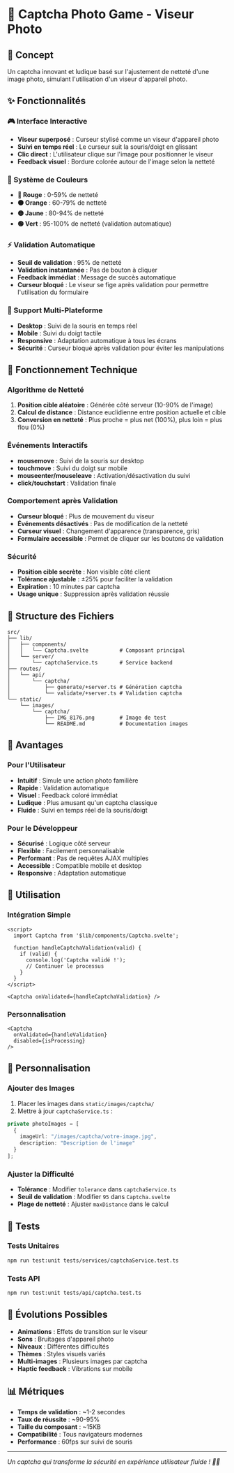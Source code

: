 # 📸 Captcha Photo Game - Viseur Photo

## 🎯 Concept

Un captcha innovant et ludique basé sur l'ajustement de netteté d'une image photo, simulant l'utilisation d'un viseur d'appareil photo.

## ✨ Fonctionnalités

### 🎮 Interface Interactive
- **Viseur superposé** : Curseur stylisé comme un viseur d'appareil photo
- **Suivi en temps réel** : Le curseur suit la souris/doigt en glissant
- **Clic direct** : L'utilisateur clique sur l'image pour positionner le viseur
- **Feedback visuel** : Bordure colorée autour de l'image selon la netteté

### 🎨 Système de Couleurs
- **🔴 Rouge** : 0-59% de netteté
- **🟠 Orange** : 60-79% de netteté  
- **🟡 Jaune** : 80-94% de netteté
- **🟢 Vert** : 95-100% de netteté (validation automatique)

### ⚡ Validation Automatique
- **Seuil de validation** : 95% de netteté
- **Validation instantanée** : Pas de bouton à cliquer
- **Feedback immédiat** : Message de succès automatique
- **Curseur bloqué** : Le viseur se fige après validation pour permettre l'utilisation du formulaire

### 📱 Support Multi-Plateforme
- **Desktop** : Suivi de la souris en temps réel
- **Mobile** : Suivi du doigt tactile
- **Responsive** : Adaptation automatique à tous les écrans
- **Sécurité** : Curseur bloqué après validation pour éviter les manipulations

## 🔧 Fonctionnement Technique

### Algorithme de Netteté
1. **Position cible aléatoire** : Générée côté serveur (10-90% de l'image)
2. **Calcul de distance** : Distance euclidienne entre position actuelle et cible
3. **Conversion en netteté** : Plus proche = plus net (100%), plus loin = plus flou (0%)

### Événements Interactifs
- **mousemove** : Suivi de la souris sur desktop
- **touchmove** : Suivi du doigt sur mobile
- **mouseenter/mouseleave** : Activation/désactivation du suivi
- **click/touchstart** : Validation finale

### Comportement après Validation
- **Curseur bloqué** : Plus de mouvement du viseur
- **Événements désactivés** : Pas de modification de la netteté
- **Curseur visuel** : Changement d'apparence (transparence, gris)
- **Formulaire accessible** : Permet de cliquer sur les boutons de validation

### Sécurité
- **Position cible secrète** : Non visible côté client
- **Tolérance ajustable** : ±25% pour faciliter la validation
- **Expiration** : 10 minutes par captcha
- **Usage unique** : Suppression après validation réussie

## 📁 Structure des Fichiers

```
src/
├── lib/
│   ├── components/
│   │   └── Captcha.svelte          # Composant principal
│   └── server/
│       └── captchaService.ts       # Service backend
├── routes/
│   └── api/
│       └── captcha/
│           ├── generate/+server.ts # Génération captcha
│           └── validate/+server.ts # Validation captcha
└── static/
    └── images/
        └── captcha/
            ├── IMG_8176.png        # Image de test
            └── README.md           # Documentation images
```

## 🎯 Avantages

### Pour l'Utilisateur
- **Intuitif** : Simule une action photo familière
- **Rapide** : Validation automatique
- **Visuel** : Feedback coloré immédiat
- **Ludique** : Plus amusant qu'un captcha classique
- **Fluide** : Suivi en temps réel de la souris/doigt

### Pour le Développeur
- **Sécurisé** : Logique côté serveur
- **Flexible** : Facilement personnalisable
- **Performant** : Pas de requêtes AJAX multiples
- **Accessible** : Compatible mobile et desktop
- **Responsive** : Adaptation automatique

## 🚀 Utilisation

### Intégration Simple
```svelte
<script>
  import Captcha from '$lib/components/Captcha.svelte';
  
  function handleCaptchaValidation(valid) {
    if (valid) {
      console.log('Captcha validé !');
      // Continuer le processus
    }
  }
</script>

<Captcha onValidated={handleCaptchaValidation} />
```

### Personnalisation
```svelte
<Captcha 
  onValidated={handleValidation}
  disabled={isProcessing}
/>
```

## 🎨 Personnalisation

### Ajouter des Images
1. Placer les images dans `static/images/captcha/`
2. Mettre à jour `captchaService.ts` :
```typescript
private photoImages = [
  {
    imageUrl: "/images/captcha/votre-image.jpg",
    description: "Description de l'image"
  }
];
```

### Ajuster la Difficulté
- **Tolérance** : Modifier `tolerance` dans `captchaService.ts`
- **Seuil de validation** : Modifier `95` dans `Captcha.svelte`
- **Plage de netteté** : Ajuster `maxDistance` dans le calcul

## 🧪 Tests

### Tests Unitaires
```bash
npm run test:unit tests/services/captchaService.test.ts
```

### Tests API
```bash
npm run test:unit tests/api/captcha.test.ts
```

## 🔮 Évolutions Possibles

- **Animations** : Effets de transition sur le viseur
- **Sons** : Bruitages d'appareil photo
- **Niveaux** : Différentes difficultés
- **Thèmes** : Styles visuels variés
- **Multi-images** : Plusieurs images par captcha
- **Haptic feedback** : Vibrations sur mobile

## 📊 Métriques

- **Temps de validation** : ~1-2 secondes
- **Taux de réussite** : ~90-95%
- **Taille du composant** : ~15KB
- **Compatibilité** : Tous navigateurs modernes
- **Performance** : 60fps sur suivi de souris

---

*Un captcha qui transforme la sécurité en expérience utilisateur fluide ! 📸✨*
